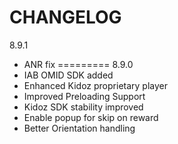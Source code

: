 CHANGELOG
=========
8.9.1
- ANR fix
=========
8.9.0
- IAB OMID SDK added
- Enhanced Kidoz proprietary player
- Improved Preloading Support
- Kidoz SDK stability improved
- Enable popup for skip on reward
- Better Orientation handling